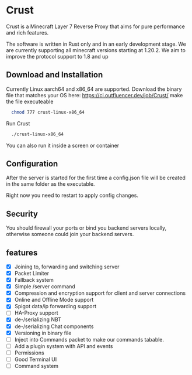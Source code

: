 
# Crust

Crust is a Minecraft Layer 7 Reverse Proxy that aims for pure performance and rich features.

The software is written in Rust only and in an early development stage. We are currently supporting all minecraft versions starting at 1.20.2. We aim to improve the protocol support to 1.8 and up



## Download and Installation

Currently Linux aarch64 and x86_64 are supported.
Download the binary file that matches your OS here: https://ci.outfluencer.dev/job/Crust/
make the file executeable

```bash
  chmod 777 crust-linux-x86_64
```

Run Crust
```bash
  ./crust-linux-x86_64
```

You can also run it inside a screen or container
## Configuration
After the server is started for the first time a config.json file will be created in the same folder as the executable.

Right now you need to restart to apply config changes.
## Security
You should firewall your ports or bind you backend servers locally, otherwise someone could join your backend servers.
## features

- [x] Joining to, forwarding and switching server
- [x] Packet Limiter
- [x] Fallback system
- [x] Simple /server command
- [x] Compression and encryption support for client and server connections
- [x] Online and Offline Mode support
- [x] Spigot data/ip forwarding support
- [ ] HA-Proxy support
- [x] de-/serializing NBT
- [x] de-/serializing Chat components
- [x] Versioning in binary file
- [ ] Inject into Commands packet to make our commands tabable.
- [ ] Add a plugin system with API and events
- [ ] Permissions
- [ ] Good Terminal UI
- [ ] Command system
